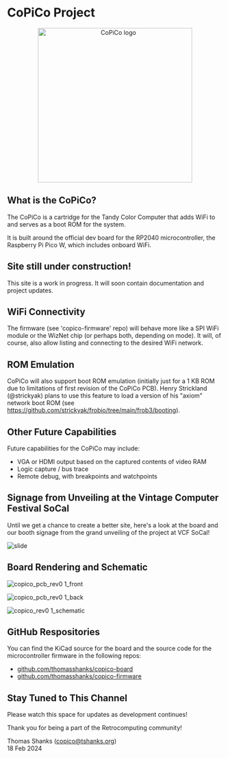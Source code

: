 # CoPiCo Project

<p align="center">
  <img width="360" src="https://github.com/copico-project/copico-project.github.io/assets/12594889/726c1f5f-8639-4f95-b4bc-d80b4835354b" alt="CoPiCo logo">
</p>

## What is the CoPiCo?

The CoPiCo is a cartridge for the Tandy Color Computer that adds WiFi to and serves as a boot ROM for the system.

It is built around the official dev board for the RP2040 microcontroller, the Raspberry Pi Pico W, which includes onboard WiFi.

## Site still under construction!

This site is a work in progress. It will soon contain documentation and project updates.

## WiFi Connectivity

The firmware (see 'copico-firmware' repo) will behave more like a SPI WiFi
module or the WizNet chip (or perhaps both, depending on mode). It will, of
course, also allow listing and connecting to the desired WiFi network.

## ROM Emulation

CoPiCo will also support boot ROM emulation (initially just for a 1 KB ROM due
to limitations of first revision of the CoPiCo PCB). Henry Strickland
(@strickyak) plans to use this feature to load a version of his
"axiom" network boot ROM (see
https://github.com/strickyak/frobio/tree/main/frob3/booting).

## Other Future Capabilities

Future capabilities for the CoPiCo may include:
- VGA or HDMI output based on the captured contents of video RAM
- Logic capture / bus trace
- Remote debug, with breakpoints and watchpoints

## Signage from Unveiling at the Vintage Computer Festival SoCal

Until we get a chance to create a better site, here's a look at the board and our booth signage from the grand unveiling of the project at VCF SoCal!

![slide](https://github.com/copico-project/copico-project.github.io/assets/12594889/9eda657b-8d8f-4d80-92b9-797193df81df)

## Board Rendering and Schematic

![copico_pcb_rev0 1_front](https://github.com/copico-project/copico-project.github.io/assets/12594889/0aa3bfe4-2129-4f73-a520-9b2466cd4f9c)

![copico_pcb_rev0 1_back](https://github.com/copico-project/copico-project.github.io/assets/12594889/a098ccb4-ed93-4c8d-b08d-daa03b462ec4)

![copico_rev0 1_schematic](https://github.com/copico-project/copico-project.github.io/assets/12594889/c0cf58be-9429-46f0-86e5-202292c2e352)

## GitHub Respositories

You can find the KiCad source for the board and the source code for the microcontroller firmware in the following repos:
- [github.com/thomasshanks/copico-board](https://github.com/thomasshanks/copico-board)
- [github.com/thomasshanks/copico-firmware](https://github.com/thomasshanks/copico-firmware)

## Stay Tuned to This Channel

Please watch this space for updates as development continues!

Thank you for being a part of the Retrocomputing community!


Thomas Shanks (copico@tshanks.org)    
18 Feb 2024
